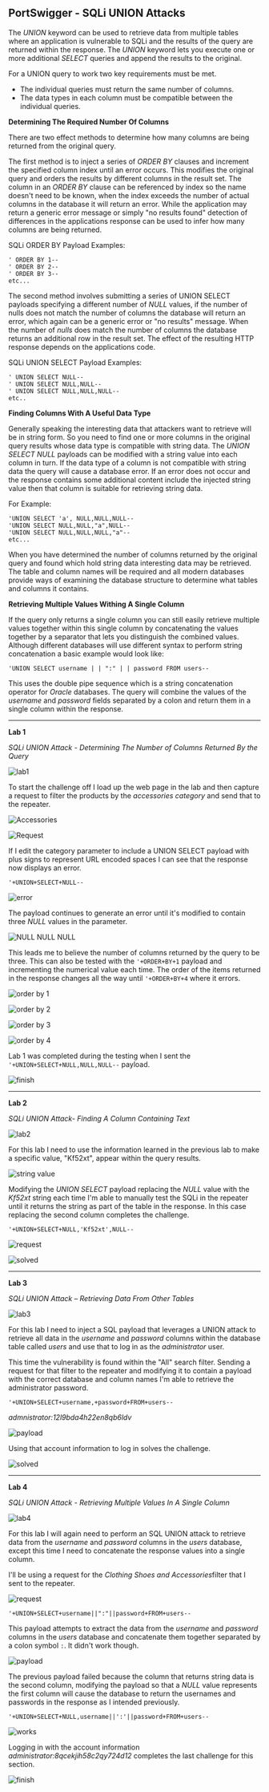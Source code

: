 ## **PortSwigger - SQLi UNION Attacks**

The *UNION* keyword can be used to retrieve data from multiple tables where an application is vulnerable to SQLi and the results of the query are returned within the response. The *UNION* keyword lets you execute one or more additional *SELECT* queries and append the results to the original.  

For a UNION query to work two key requirements must be met. 

* The individual queries must return the same number of columns.
* The data types in each column must be compatible between the individual queries.

**Determining The Required Number Of Columns**

There are two effect methods to determine how many columns are being returned from the original query.  

The first method is to inject a series of *ORDER BY* clauses and increment the specified column index until an error occurs. This modifies the original query and orders the results by different columns in the result set. The column in an *ORDER BY* clause can be referenced by index so the name doesn't need to be known, when the index exceeds the number of actual columns in the database it will return an error. While the application may return a generic error message or simply "no results found" detection of differences in the applications response can be used to infer how many columns are being returned.  

SQLi ORDER BY Payload Examples: 

``` 
' ORDER BY 1-- 
' ORDER BY 2-- 
' ORDER BY 3-- 
etc... 
```

The second method involves submitting a series of UNION SELECT payloads specifying a different number of *NULL* values, if the number of nulls does not match the number of columns the database will return an error, which again can be a generic error or "no results" message. When the number of *nulls* does match the number of columns the database returns an additional row in the result set. The effect of the resulting HTTP response depends on the applications code.  

SQLi UNION SELECT Payload Examples:

``` 
' UNION SELECT NULL-- 
' UNION SELECT NULL,NULL-- 
' UNION SELECT NULL,NULL,NULL-- 
etc..
```

**Finding Columns With A Useful Data Type**

Generally speaking the interesting data that attackers want to retrieve will be in string form. So you need to find one or more columns in the original query results whose data type is compatible with string data. The *UNION SELECT NULL* payloads can be modified with a string value  into each column in turn. If the data type of a column is not compatible with string data the query will cause a database error. If an error does not occur and the response contains some additional content include the injected string value then that column is suitable for retrieving string data. 

For Example:

``` 
'UNION SELECT 'a', NULL,NULL,NULL--  
'UNION SELECT NULL,NULL,"a",NULL--  
'UNION SELECT NULL,NULL,NULL,"a"--  
etc... 
```

When you have determined the number of columns returned by the original query and found which hold string data interesting data may be retrieved. The table and column names will be required and all modern databases provide ways of examining the database structure to determine what tables and columns it contains. 

**Retrieving Multiple Values Withing A Single Column**

If the query only returns a single column you can still easily retrieve multiple values together within this single column by concatenating the values together by a separator that lets you distinguish the combined values. Although different databases will use different syntax to perform string concatenation a basic example would look like:  

`'UNION SELECT username | | ":" | | password FROM users--` 

This uses the double pipe sequence which is a string concatenation operator for *Oracle* databases. The query will combine the values of the *username* and *password* fields separated by a colon and return them in a single column within the response.  

---

**Lab 1**

*SQLi UNION Attack - Determining The Number of Columns Returned By the Query*

![lab1](/docs/assets/images/portswigger/sqli/union/union01.png)

To start the challenge off I load up the web page in the lab and then capture a request to filter the products by the *accessories category* and send that to the repeater.  

![Accessories](/docs/assets/images/portswigger/sqli/union/union02.png)

![Request](/docs/assets/images/portswigger/sqli/union/union03.png)

If I edit the category parameter to include a UNION SELECT payload with plus signs to represent URL encoded spaces I can see that the response now displays an error. 

`'+UNION+SELECT+NULL--` 

![error](/docs/assets/images/portswigger/sqli/union/union04.png)

The payload continues to generate an error until it's modified to contain three *NULL* values in the parameter. 

![NULL NULL NULL](/docs/assets/images/portswigger/sqli/union/union05.png)

This leads me to believe the number of columns returned by the query to be three. This can also be tested with the `'+ORDER+BY+1` payload and incrementing the numerical value each time. The order of the items returned in the response changes all the way until `'+ORDER+BY+4` where it errors. 

![order by 1](/docs/assets/images/portswigger/sqli/union/union06.png)

![order by 2](/docs/assets/images/portswigger/sqli/union/union07.png)

![order by 3](/docs/assets/images/portswigger/sqli/union/union08.png)

![order by 4](/docs/assets/images/portswigger/sqli/union/union09.png)

Lab 1 was completed during the testing when I sent the `'+UNION+SELECT+NULL,NULL,NULL--` payload.

![finish](/docs/assets/images/portswigger/sqli/union/union10.png)

---

**Lab 2**

*SQLi UNION Attack- Finding A Column Containing Text* 

![lab2](/docs/assets/images/portswigger/sqli/union/union11.png)

For this lab I need to use the information learned in the previous lab to make a specific value, "Kf52xt", appear within the query results. 

![string value](/docs/assets/images/portswigger/sqli/union/union12.png)

Modifying the *UNION SELECT* payload replacing the *NULL* value with the *Kf52xt* string each time I'm able to manually test the SQLi in the repeater until it returns the string as part of the table in the response. In this case replacing the second column completes the challenge. 

`'+UNION+SELECT+NULL,'Kf52xt',NULL--`  

![request](/docs/assets/images/portswigger/sqli/union/union13.png)

![solved](/docs/assets/images/portswigger/sqli/union/union14.png)

---

**Lab 3**

*SQLi UNION Attack – Retrieving Data From Other Tables* 

![lab3](/docs/assets/images/portswigger/sqli/union/union15.png)

For this lab I need to inject a SQL payload that leverages a UNION attack to retrieve all  data in the *username* and *password* columns within the database table called *users* and use that to log in as the *administrator* user. 

This time the vulnerability is found within the "All" search filter. Sending a request for that filter to the repeater and modifying it to contain a payload with the correct database and column names I'm able to retrieve the administrator password. 

`'+UNION+SELECT+username,+password+FROM+users--` 

*admnistrator:12l9bda4h22en8qb6ldv* 

![payload](/docs/assets/images/portswigger/sqli/union/union16.png)

Using that account information to log in solves the challenge. 

![solved](/docs/assets/images/portswigger/sqli/union/union17.png)

---

**Lab 4**

*SQLi UNION Attack - Retrieving Multiple Values In A Single Column* 

![lab4](/docs/assets/images/portswigger/sqli/union/union18.png)

For this lab I will again need to perform an SQL UNION attack to retrieve data from the *username* and *password* columns in the *users* database, except this time I need to concatenate the response values into a single column. 

I'll be using a request for the *Clothing Shoes and Accessories*filter that I sent to the repeater. 

![request](/docs/assets/images/portswigger/sqli/union/union19.png)

`'+UNION+SELECT+username||":"||password+FROM+users--` 

This payload attempts to extract the data from the *username* and *password* columns in the *users* database and concatenate them together separated by a colon symbol `:`. It didn't work though.

![payload](/docs/assets/images/portswigger/sqli/union/union20.png)

The previous payload failed because the column that returns string data is the second column, modifying the payload so that a *NULL* value represents the first column will cause the database to return the usernames and passwords in the response as I intended previously.

`'+UNION+SELECT+NULL,username||':'||password+FROM+users--` 

![works](/docs/assets/images/portswigger/sqli/union/union21.png)

Logging in with the account information *administrator:8qcekjih58c2qy724d12* completes the last challenge for this section.

![finish](/docs/assets/images/portswigger/sqli/union/union22.png)



